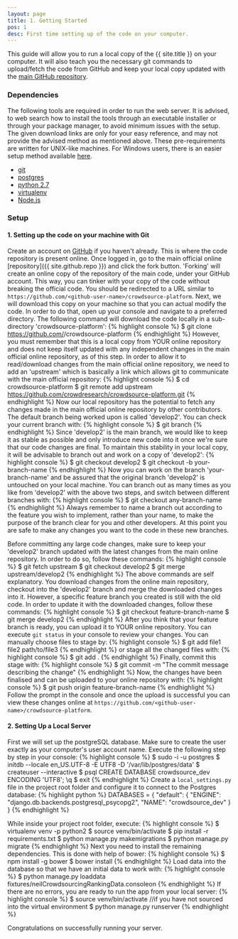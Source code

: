 ```yaml
---
layout: page
title: 1. Getting Started
pos: 1
desc: First time setting up of the code on your computer.
---
```


<p class="message">
This guide will allow you to run a local copy of the {{ site.title }} on your computer. It will also teach you the necessary git commands to upload/fetch the code from GitHub and keep your local copy updated with the <a href="{{ site.github.repo }}">main GitHub repository</a>.
</p>

### Dependencies


The following tools are required in order to run the web server. It is advised, to web search how to install the tools through an executable installer or through your package manager, to avoid minimum issues with the setup. The given download links are only for your easy reference, and may not provide the advised method as mentioned above. These pre-requirements are written for UNIX-like machines. For Windows users, there is an easier setup method available [here](https://github.com/crowdresearch/crowdsource-platform#setup-with-vagrant).

* [git](https://git-scm.com/downloads)
* [postgres](http://www.enterprisedb.com/products-services-training/pgdownload)
* [python 2.7](https://www.python.org/downloads/release/python-2710/)
* [virtualenv](https://virtualenv.pypa.io/en/latest/installation.html)
* [Node.js](https://nodejs.org/download/)


### Setup

#### 1. Setting up the code on your machine with Git

Create an account on [GitHub](https://github.com/) if you haven't already. This is where the code repository is present online. Once logged in, go to the main official online [repository]({{ site.github.repo }}) and click the fork button. 'Forking' will create an online copy of the repository of the main code, under your GitHub account. This way, you can tinker with your copy of the code without breaking the official code. You should be redirected to a URL similar to `https://github.com/<github-user-name>/crowdsource-platform`. Next, we will download this copy on your machine so that you can actual modify the code. In order to do that, open up your console and navigate to a preferred directory. The following command will download the code locally in a sub-directory 'crowdsource-platform':
{% highlight console %}
$ git clone https://github.com/<github-user-name>/crowdsource-platform
{% endhighlight %}
However, you must remember that this is a local copy from YOUR online repository and does not keep itself updated with any independent changes in the main official online repository, as of this step. In order to allow it to read/download changes from the main official online repository, we need to add an 'upstream' which is basically a link which allows git to communicate with the main official repository:
{% highlight console %}
$ cd crowdsource-platform
$ git remote add upstream https://github.com/crowdresearch/crowdsource-platform.git
{% endhighlight %}
Now our local repository has the potential to fetch any changes made in the main official online repository by other contributors. The default branch being worked upon is called 'develop2'. You can check your current branch with:
{% highlight console %}
$ git branch
{% endhighlight %}
Since 'develop2' is the main branch, we would like to keep it as stable as possible and only introduce new code into it once we're sure that our code changes are final. To maintain this stability in your local copy, it will be advisable to branch out and work on a copy of 'develop2':
{% highlight console %}
$ git checkout develop2
$ git checkout -b your-branch-name
{% endhighlight %}
Now you can work on the branch 'your-branch-name' and be assured that the original branch 'develop2' is untouched on your local machine. You can branch out as many times as you like from 'develop2' with the above two steps, and switch between different branches with:
{% highlight console %}
$ git checkout any-branch-name
{% endhighlight %}
Always remember to name a branch out according to the feature you wish to implement, rather than your name, to make the purpose of the branch clear for you and other developers. At this point you are safe to make any changes you want to the code in these new branches.

Before committing any large code changes, make sure to keep your 'develop2' branch updated with the latest changes from the main online repository. In order to do so, follow these commands:
{% highlight console %}
$ git fetch upstream
$ git checkout develop2
$ git merge upstream/develop2
{% endhighlight %}
The above commands are self explanatory. You download changes from the online main repository, checkout into the 'develop2' branch and merge the downloaded changes into it. However, a specific feature branch you created is still with the old code. In order to update it with the downloaded changes, follow these commands:
{% highlight console %}
$ git checkout feature-branch-name 
$ git merge develop2
{% endhighlight %}
After you think that your feature branch is ready, you can upload it to YOUR online repository. You can execute `git status` in your console to review your changes. You can manually choose files to stage by:
{% highlight console %}
$ git add file1 file2 path/to/file3
{% endhighlight %}
or stage all the changed files with:
{% highlight console %}
$ git add .
{% endhighlight %}
Finally, commit this stage with:
{% highlight console %}
$ git commit -m "The commit message describing the change"
{% endhighlight %}
Now, the changes have been finalised and can be uploaded to your online repository with:
{% highlight console %}
$ git push origin feature-branch-name
{% endhighlight %}
Follow the prompt in the console and once the upload is successful you can view these changes online at `https://github.com/<github-user-name>/crowdsource-platform`.

#### 2. Setting Up a Local Server
First we will set up the postgreSQL database. Make sure to create the user exactly as your computer's user account name. Execute the following step by step in your console:
{% highlight console %}
$ sudo -i -u postgres
$ initdb --locale en_US.UTF-8 -E UTF8 -D '/var/lib/postgres/data'
$ createuser --interactive
$ psql
CREATE DATABASE crowdsource_dev ENCODING 'UTF8';
\q
$ exit
{% endhighlight %}
Create a `local_settings.py` file in the project root folder and configure it to connect to the Postgres database:
{% highlight python %}
DATABASES = {
    "default": {
        "ENGINE": "django.db.backends.postgresql_psycopg2",
        "NAME": "crowdsource_dev"
    }
}
{% endhighlight %}

While inside your project root folder, execute:
{% highlight console %}
$ virtualenv venv -p python2
$ source venv/bin/activate
$ pip install -r requirements.txt
$ python manage.py makemigrations
$ python manage.py migrate
{% endhighlight %}
Next you need to install the remaining dependencies. This is done with help of bower:
{% highlight console %}
$ npm install -g bower
$ bower install
{% endhighlight %}
Load data into the database so that we have an initial data to work with:
{% highlight console %}
$ python manage.py loaddata fixtures/neilCrowdsourcingRankingData.consoleon
{% endhighlight %}
If there are no errors, you are ready to run the app from your local server:
{% highlight console %}
$ source venv/bin/activate //if you have not sourced into the virtual environment
$ python manage.py runserver
{% endhighlight %}

Congratulations on successfully running your server.